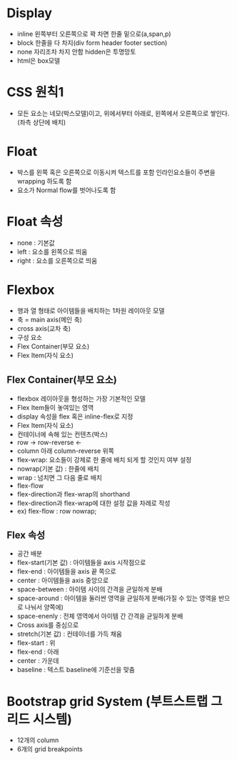 # Display
- inline 왼쪽부터 오른쪽으로 꽉 차면 한줄 밑으로(a,span,p)
- block 한줄을 다 차지(div form header
footer section)
- none 자리조차 차지 안함 hidden은 투명망토
- html은 box모델
# CSS 원칙1
- 모든 요소는 네모(박스모델)이고, 위에서부터 아래로, 왼쪽에서 오른쪽으로 쌓인다.(좌측 상단에 배치) 
# Float
- 박스를 왼쪽 혹은 오른쪽으로 이동시켜 텍스트를 포함 인라인요소들이 주변을 wrapping 하도록 함
- 요소가 Normal flow를 벗어나도록 함
# Float 속성
- none : 기본값
- left : 요소를 왼쪽으로 띄움
- right : 요소를 오른쪽으로 띄움
# Flexbox
- 행과 열 형태로 아이템들을 배치하는 1차원 레이아웃 모델
- 축 
= main axis(메인 축)
- cross axis(교차 축)
- 구성 요소
- Flex Container(부모 요소)
- Flex Item(자식 요소)
## Flex Container(부모 요소)
- flexbox 레이아웃을 형성하는 가장 기본적인 모델
- Flex Item들이 놓여있는 영역
- display 속성을 flex 혹은 inline-flex로 지정
- Flex Item(자식 요소)
- 컨테이너에 속해 있는 컨텐츠(박스)
- row -> row-reverse <-
- column 아래 column-reverse 위쪽
- flex-wrap: 요소들이 강제로 한 줄에 배치 되게 할 것인지 여부 설정
- nowrap(기본 값) : 한줄에 배치
- wrap : 넘치면 그 다음 줄로 배치
- flex-flow
- flex-direction과 flex-wrap의 shorthand
- flex-direction과 flex-wrap에 대한 설정 값을 차례로 작성
- ex) flex-flow : row nowrap;
## Flex 속성
- 공간 배분
- flex-start(기본 값) : 아이템들을 axis 시작점으로
- flex-end : 아이템들을 axis 끝 쪽으로
- center : 아이템들을 axis 중앙으로
- space-between : 아이템 사이의 간격을 균일하게 분배
- space-around : 아이템을 둘러싼 영역을 균일하게 분배(가질 수 있는 영역을 반으로 나눠서 양쪽에)
- space-enenly : 전체 영역에서 아이템 간 간격을 균일하게 분배
- Cross axis를 중심으로
- stretch(기본 값) : 컨테이너를 가득 채움
- flex-start : 위
- flex-end : 아래
- center : 가운데
- baseline : 텍스트 baseline에 기준선을 맞춤
# Bootstrap grid System (부트스트랩 그리드 시스템)
- 12개의 column
- 6개의 grid breakpoints